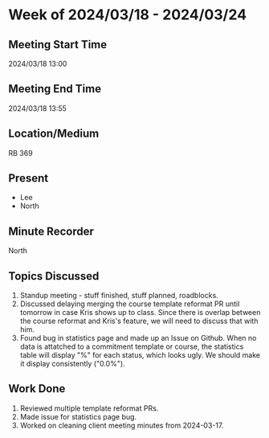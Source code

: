 # Week of 2024/03/18 - 2024/03/24

## Meeting Start Time
2024/03/18 13:00

## Meeting End Time
2024/03/18 13:55

## Location/Medium
RB 369

## Present
- Lee
- North

## Minute Recorder
North

## Topics Discussed
1. Standup meeting - stuff finished, stuff planned, roadblocks.
2. Discussed delaying merging the course template reformat PR until tomorrow in case Kris shows up to class. Since there is overlap between the course reformat and Kris's feature, we will need to discuss that with him.
3. Found bug in statistics page and made up an Issue on Github. When no data is attatched to a commitment template or course, the statistics table will display "%" for each status, which looks ugly. We should make it display consistently ("0.0%").

## Work Done
1. Reviewed multiple template reformat PRs.
2. Made issue for statistics page bug.
3. Worked on cleaning client meeting minutes from 2024-03-17.
